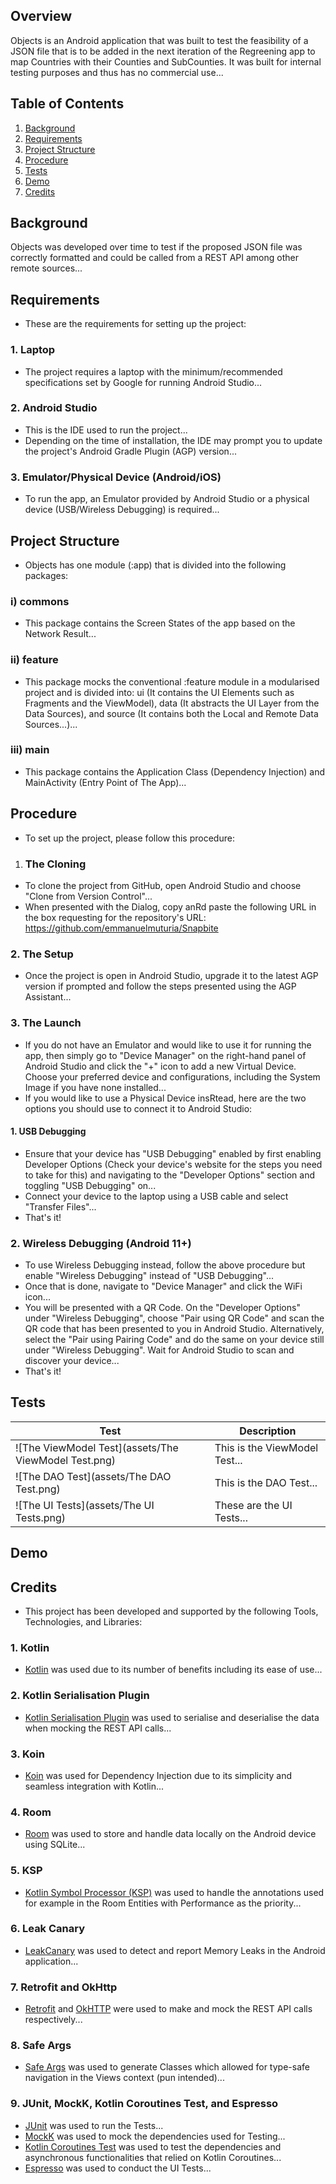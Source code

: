 ## Overview

Objects is an Android application that was built to test the feasibility of a JSON file that is to be added in the next iteration of the Regreening app to map Countries with their Counties and SubCounties. It was built for internal testing purposes and thus has no commercial use...

## Table of Contents

1. [Background](#background)
2. [Requirements](#requirements)
3. [Project Structure](#project-structure)
4. [Procedure](#procedure)
5. [Tests](#tests)
6. [Demo](#demo)
7. [Credits](#credits)

## Background

Objects was developed over time to test if the proposed JSON file was correctly formatted and could be called from a REST API among other remote sources...

## Requirements

- These are the requirements for setting up the project:

### 1. Laptop
- The project requires a laptop with the minimum/recommended specifications set by Google for running Android Studio...

### 2. Android Studio
- This is the IDE used to run the project...
- Depending on the time of installation, the IDE may prompt you to update the project's Android Gradle Plugin (AGP) version...

### 3. Emulator/Physical Device (Android/iOS)
- To run the app, an Emulator provided by Android Studio or a physical device (USB/Wireless Debugging) is required...

## Project Structure

- Objects has one module (:app) that is divided into the following packages:

### i) commons

- This package contains the Screen States of the app based on the Network Result...

### ii) feature

- This package mocks the conventional :feature module in a modularised project and is divided into: ui (It contains the UI Elements such as Fragments and the ViewModel), data (It abstracts the UI Layer from the Data Sources), and source (It contains both the Local and Remote Data Sources...)...

### iii) main

- This package contains the Application Class (Dependency Injection) and MainActivity (Entry Point of The App)...

## Procedure

- To set up the project, please follow this procedure:

1. ### The Cloning
- To clone the project from GitHub, open Android Studio and choose "Clone from Version Control"...
- When presented with the Dialog, copy anRd paste the following URL in the box requesting for the repository's URL: https://github.com/emmanuelmuturia/Snapbite

### 2. The Setup
- Once the project is open in Android Studio, upgrade it to the latest AGP version if prompted and follow the steps presented using the AGP Assistant...

### 3. The Launch
- If you do not have an Emulator and would like to use it for running the app, then simply go to "Device Manager" on the right-hand panel of Android Studio and click the "+" icon to add a new Virtual Device. Choose your preferred device and configurations, including the System Image if you have none installed...
- If you would like to use a Physical Device insRtead, here are the two options you should use to connect it to Android Studio:

#### 1. USB Debugging
- Ensure that your device has "USB Debugging" enabled by first enabling Developer Options (Check your device's website for the steps you need to take for this) and navigating to the "Developer Options" section and toggling "USB Debugging" on...
- Connect your device to the laptop using a USB cable and select "Transfer Files"...
- That's it!

### 2. Wireless Debugging (Android 11+)
- To use Wireless Debugging instead, follow the above procedure but enable "Wireless Debugging" instead of "USB Debugging"...
- Once that is done, navigate to "Device Manager" and click the WiFi icon...
- You will be presented with a QR Code. On the "Developer Options" under "Wireless Debugging", choose "Pair using QR Code" and scan the QR code that has been presented to you in Android Studio. Alternatively, select the "Pair using Pairing Code" and do the same on your device still under "Wireless Debugging". Wait for Android Studio to scan and discover your device...
- That's it!

## Tests

| Test                                                 | Description                   |
|------------------------------------------------------|-------------------------------|
| ![The ViewModel Test](assets/The ViewModel Test.png) | This is the ViewModel Test... |
| ![The DAO Test](assets/The DAO Test.png)             | This is the DAO Test...       |
| ![The UI Tests](assets/The UI Tests.png)             | These are the UI Tests...     |

## Demo

## Credits

- This project has been developed and supported by the following Tools, Technologies, and Libraries:

### 1. Kotlin

- [Kotlin](https://kotlinlang.org) was used due to its number of benefits including its ease of use...

### 2. Kotlin Serialisation Plugin

- [Kotlin Serialisation Plugin](https://github.com/Kotlin/kotlinx.serialization) was used to serialise and deserialise the data when mocking the REST API calls...

### 3. Koin

- [Koin](https://insert-koin.io) was used for Dependency Injection due to its simplicity and seamless integration with Kotlin...

### 4. Room

- [Room](https://developer.android.com/jetpack/androidx/releases/room) was used to store and handle data locally on the Android device using SQLite...

### 5. KSP

- [Kotlin Symbol Processor (KSP)](https://kotlinlang.org/docs/ksp-overview.html) was used to handle the annotations used for example in the Room Entities with Performance as the priority...

### 6. Leak Canary

- [LeakCanary](https://square.github.io/leakcanary/) was used to detect and report Memory Leaks in the Android application...

### 7. Retrofit and OkHttp

- [Retrofit](https://square.github.io/retrofit/) and [OkHTTP](https://square.github.io/okhttp/) were used to make and mock the REST API calls respectively...

### 8. Safe Args

- [Safe Args](https://developer.android.com/guide/navigation/use-graph/safe-args) was used to generate Classes which allowed for type-safe navigation in the Views context (pun intended)...

### 9. JUnit, MockK, Kotlin Coroutines Test, and Espresso

- [JUnit](https://junit.org/junit4/) was used to run the Tests...
- [MockK](https://mockk.io) was used to mock the dependencies used for Testing...
- [Kotlin Coroutines Test](https://kotlinlang.org/api/kotlinx.coroutines/kotlinx-coroutines-test/) was used to test the dependencies and asynchronous functionalities that relied on Kotlin Coroutines...
- [Espresso](https://developer.android.com/training/testing/espresso) was used to conduct the UI Tests...

